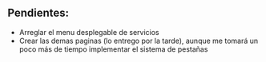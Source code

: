 ## Pendientes:

* Arreglar el menu desplegable de servicios
* Crear las demas paginas (lo entrego por la tarde), aunque me tomará un poco más de tiempo implementar el sistema de pestañas
